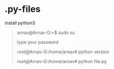 # .py-files
install python3

<blockquote>
  arnav@Arnav-G:~$ sudo su
  
  type your password

  root@Arnav-G:/home/arnav# python version

  root@Arnav-G:/home/arnav# python file.py
</blockquote>
